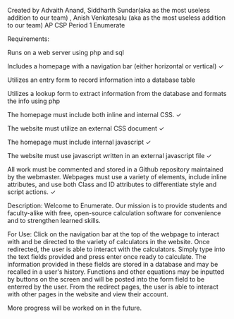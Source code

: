 Created by Advaith Anand, Siddharth Sundar(aka as the most useless addition to our team) , Anish Venkatesalu (aka as the most useless addition to our team) 
AP CSP Period 1
Enumerate

Requirements:

Runs on a web server using php and sql

Includes a homepage with a navigation bar (either horizontal or vertical) ✓

Utilizes an entry form to record information into a database table

Utilizes a lookup form to extract information from the database and formats the info using php

The homepage must include both inline and internal CSS. ✓

The website must utilize an external CSS document ✓

The homepage must include internal javascript ✓

The website must use javascript written in an external javascript file ✓

All work must be commented and stored in a Github repository maintained by the webmaster. Webpages must use a variety of elements, include inline attributes, and use both Class and ID attributes to differentiate style and script actions. ✓

Description:
Welcome to Enumerate. Our mission is to provide students and faculty-alike with free, open-source calculation software for convenience and to strengthen learned skills.

For Use:
Click on the navigation bar at the top of the webpage to interact with and be directed to the variety of calculators in the website.
Once redirected, the user is able to interact with the calculators. Simply type into the text fields provided and press enter once ready to calculate.
The information provided in these fields are stored in a database and may be recalled in a user's history. Functions and other equations may be inputted by buttons on the screen and will be posted into the form field to be enterred by the user. From the redirect pages, the user is able to interact with other pages in the website and view their account.

More progress will be worked on in the future.
